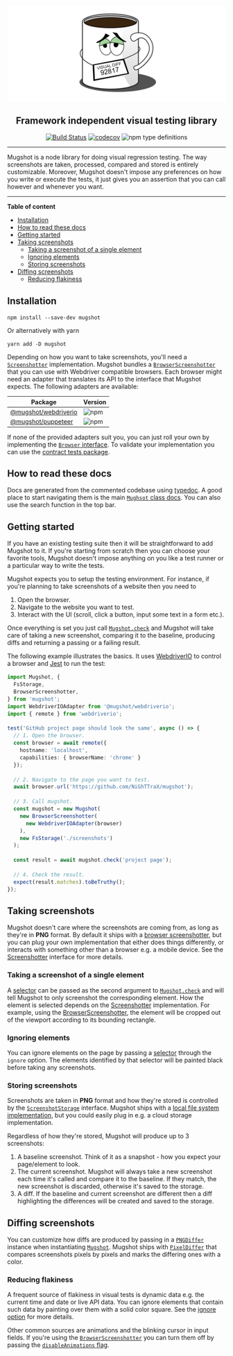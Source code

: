 ![logo](media/logo.png)

<div align="center">
<h2>Framework independent visual testing library</h2>

[![Build Status](https://travis-ci.com/NiGhTTraX/mugshot.svg?branch=master)](https://travis-ci.com/NiGhTTraX/mugshot) [![codecov](https://codecov.io/gh/NiGhTTraX/mugshot/branch/master/graph/badge.svg)](https://codecov.io/gh/NiGhTTraX/mugshot) ![npm type definitions](https://img.shields.io/npm/types/mugshot.svg)
</div>

----

Mugshot is a node library for doing visual regression testing. The way screenshots are taken, processed, compared and stored is entirely customizable. Moreover, Mugshot doesn't impose any preferences on how you write or execute the tests, it just gives you an assertion that you can call however and whenever you want.

----

<!-- START doctoc generated TOC please keep comment here to allow auto update -->
<!-- DON'T EDIT THIS SECTION, INSTEAD RE-RUN doctoc TO UPDATE -->
**Table of content**

- [Installation](#installation)
- [How to read these docs](#how-to-read-these-docs)
- [Getting started](#getting-started)
- [Taking screenshots](#taking-screenshots)
  - [Taking a screenshot of a single element](#taking-a-screenshot-of-a-single-element)
  - [Ignoring elements](#ignoring-elements)
  - [Storing screenshots](#storing-screenshots)
- [Diffing screenshots](#diffing-screenshots)
  - [Reducing flakiness](#reducing-flakiness)

<!-- END doctoc generated TOC please keep comment here to allow auto update -->


## Installation

```shell script
npm install --save-dev mugshot
```

Or alternatively with yarn

```shell script
yarn add -D mugshot
```

Depending on how you want to take screenshots, you'll need a [`Screenshotter`](./docs/interfaces/screenshotter.html) implementation. Mugshot bundles a [`BrowserScreenshotter`](./docs/classes/browserscreenshotter.html) that you can use with Webdriver compatible browsers. Each browser might need an adapter that translates its API to the interface that Mugshot expects. The following adapters are available:

Package | Version
--------|--------
[@mugshot/webdriverio](./packages/webdriverio) | ![npm](https://img.shields.io/npm/v/@mugshot/webdriverio.svg)
[@mugshot/puppeteer](./packages/puppeteer) | ![npm](https://img.shields.io/npm/v/@mugshot/puppeteer.svg)

If none of the provided adapters suit you, you can just roll your own by implementing the [`Browser` interface](./docs/interfaces/browser.html). To validate your implementation you can use the [contract tests package](./packages/contracts).


## How to read these docs

Docs are generated from the commented codebase using [typedoc](https://typedoc.org/). A good place to start navigating them is the main [`Mughsot` class docs](./docs/classes/mugshot.html). You can also use the search function in the top bar.


## Getting started

If you have an existing testing suite then it will be straightforward to add Mugshot to it. If you're starting from scratch then you can choose your favorite tools, Mugshot doesn't impose anything on you like a test runner or a particular way to write the tests.

Mugshot expects you to setup the testing environment. For instance, if you're planning to take screenshots of a website then you need to

1. Open the browser.
1. Navigate to the website you want to test.
1. Interact with the UI (scroll, click a button, input some text in a form etc.).

Once everything is set you just call [`Mugshot.check`](./docs/classes/mugshot.html#check) and Mugshot will take care of taking a new screenshot, comparing it to the baseline, producing diffs and returning a passing or a failing result.

The following example illustrates the basics. It uses [WebdriverIO](https://webdriver.io/) to control a browser and [Jest](https://jestjs.io/) to run the test:

```typescript
import Mugshot, {
  FsStorage,
  BrowserScreenshotter,
} from 'mugshot';
import WebdriverIOAdapter from '@mugshot/webdriverio';
import { remote } from 'webdriverio';

test('GitHub project page should look the same', async () => {
  // 1. Open the browser.
  const browser = await remote({
    hostname: 'localhost',
    capabilities: { browserName: 'chrome' }
  });
  
  // 2. Navigate to the page you want to test.
  await browser.url('https://github.com/NiGhTTraX/mugshot');
  
  // 3. Call mugshot.
  const mugshot = new Mugshot(
    new BrowserScreenshotter(
      new WebdriverIOAdapter(browser)
    ),
    new FsStorage('./screenshots')
  );

  const result = await mugshot.check('project page');
  
  // 4. Check the result.
  expect(result.matches).toBeTruthy();
});
```


## Taking screenshots

Mugshot doesn't care where the screenshots are coming from, as long as they're in **PNG** format. By default it ships with a [browser screenshotter](./docs/classes/browserscreenshotter.html), but you can plug your own implementation that either does things differently, or interacts with something other than a browser e.g. a mobile device. See the [Screenshotter](./docs/interfaces/screenshotter.html) interface for more details.


### Taking a screenshot of a single element

A [selector](./docs/globals.html#mugshotselector) can be passed as the second argument to [`Mugshot.check`](./docs/classes/mugshot.html#check) and will tell Mugshot to only screenshot the corresponding element. How the element is selected depends on the [Screenshotter](./docs/interfaces/screenshotter.html) implementation. For example, using the [BrowserScreenshotter](./docs/classes/browserscreenshotter.html), the element will be cropped out of the viewport according to its bounding rectangle.


### Ignoring elements

You can ignore elements on the page by passing a [selector](./docs/globals.html#mugshotselector) through the `ignore` option. The elements identified by that selector will be painted black before taking any screenshots.


### Storing screenshots

Screenshots are taken in **PNG** format and how they're stored is controlled by the [`ScreenshotStorage`](./docs/interfaces/screenshotstorage.html) interface. Mugshot ships with a [local file system implementation](./docs/classes/fsstorage.html), but you could easily plug in e.g. a cloud storage implementation.

Regardless of how they're stored, Mugshot will produce up to 3 screenshots:

1. A baseline screenshot. Think of it as a snapshot - how you expect your page/element to look.
2. The current screenshot. Mugshot will always take a new screenshot each time it's called and compare it to the baseline. If they match, the new screenshot is discarded, otherwise it's saved to the storage.
3. A diff. If the baseline and current screenshot are different then a diff highlighting the differences will be created and saved to the storage.


## Diffing screenshots

You can customize how diffs are produced by passing in a [`PNGDiffer`](./docs/interfaces/pngdiffer.html) instance when instantiating [`Mugshot`](./docs/classes/mugshot.html). Mugshot ships with [`PixelDiffer`](./docs/classes/pixeldiffer.html) that compares screenshots pixels by pixels and marks the differing ones with a color.


### Reducing flakiness

A frequent source of flakiness in visual tests is dynamic data e.g. the current time and date or live API data. You can ignore elements that contain such data by painting over them with a solid color square. See the [ignore option](#ignoring-elements) for more details.

Other common sources are animations and the blinking cursor in input fields. If you're using the [`BrowserScreenshotter`](./docs/classes/browserscreenshotter.html) you can turn them off by passing the [`disableAnimations` flag](./docs/interfaces/browserscreenshotteroptions.html#disableanimations).
